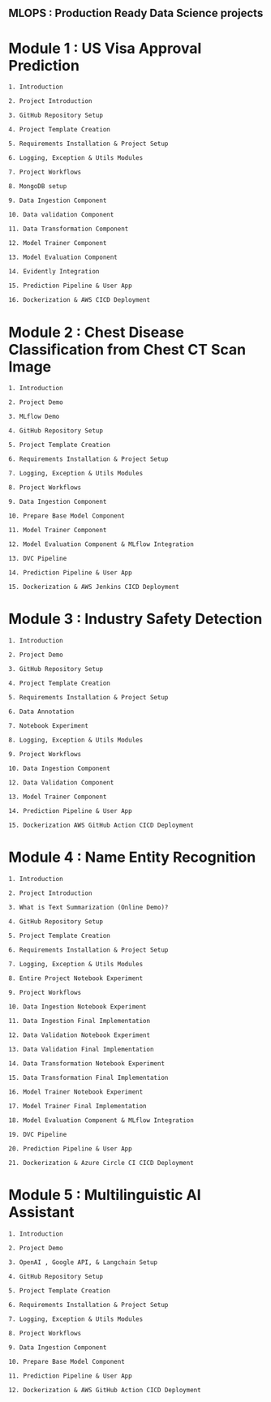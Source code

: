 ## MLOPS : Production Ready Data Science projects

# Module 1 : US Visa Approval Prediction

    1. Introduction

    2. Project Introduction

    3. GitHub Repository Setup

    4. Project Template Creation

    5. Requirements Installation & Project Setup

    6. Logging, Exception & Utils Modules

    7. Project Workflows

    8. MongoDB setup

    9. Data Ingestion Component

    10. Data validation Component

    11. Data Transformation Component

    12. Model Trainer Component

    13. Model Evaluation Component

    14. Evidently Integration

    15. Prediction Pipeline & User App

    16. Dockerization & AWS CICD Deployment


# Module 2 : Chest Disease Classification from Chest CT Scan Image

    1. Introduction

    2. Project Demo

    3. MLflow Demo

    4. GitHub Repository Setup

    5. Project Template Creation

    6. Requirements Installation & Project Setup

    7. Logging, Exception & Utils Modules

    8. Project Workflows

    9. Data Ingestion Component

    10. Prepare Base Model Component

    11. Model Trainer Component

    12. Model Evaluation Component & MLflow Integration

    13. DVC Pipeline

    14. Prediction Pipeline & User App

    15. Dockerization & AWS Jenkins CICD Deployment


# Module 3 : Industry Safety Detection

    1. Introduction

    2. Project Demo

    3. GitHub Repository Setup

    4. Project Template Creation

    5. Requirements Installation & Project Setup

    6. Data Annotation

    7. Notebook Experiment

    8. Logging, Exception & Utils Modules

    9. Project Workflows

    10. Data Ingestion Component

    12. Data Validation Component

    13. Model Trainer Component

    14. Prediction Pipeline & User App

    15. Dockerization AWS GitHub Action CICD Deployment

# Module 4 : Name Entity Recognition

    1. Introduction

    2. Project Introduction

    3. What is Text Summarization (Online Demo)?

    4. GitHub Repository Setup

    5. Project Template Creation

    6. Requirements Installation & Project Setup

    7. Logging, Exception & Utils Modules

    8. Entire Project Notebook Experiment

    9. Project Workflows

    10. Data Ingestion Notebook Experiment

    11. Data Ingestion Final Implementation

    12. Data Validation Notebook Experiment

    13. Data Validation Final Implementation

    14. Data Transformation Notebook Experiment

    15. Data Transformation Final Implementation

    16. Model Trainer Notebook Experiment

    17. Model Trainer Final Implementation

    18. Model Evaluation Component & MLflow Integration

    19. DVC Pipeline

    20. Prediction Pipeline & User App

    21. Dockerization & Azure Circle CI CICD Deployment


# Module 5 : Multilinguistic AI Assistant

    1. Introduction

    2. Project Demo

    3. OpenAI , Google API, & Langchain Setup

    4. GitHub Repository Setup

    5. Project Template Creation

    6. Requirements Installation & Project Setup

    7. Logging, Exception & Utils Modules

    8. Project Workflows

    9. Data Ingestion Component

    10. Prepare Base Model Component

    11. Prediction Pipeline & User App

    12. Dockerization & AWS GitHub Action CICD Deployment
